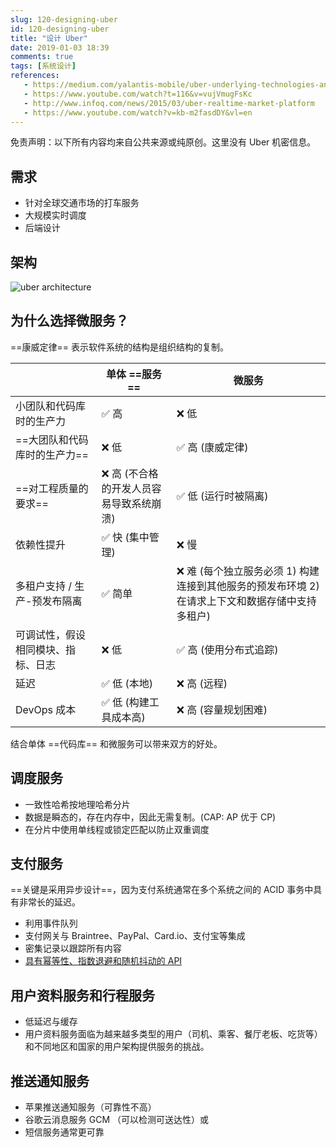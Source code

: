```yaml
---
slug: 120-designing-uber
id: 120-designing-uber
title: "设计 Uber"
date: 2019-01-03 18:39
comments: true
tags: [系统设计]
references:
   - https://medium.com/yalantis-mobile/uber-underlying-technologies-and-how-it-actually-works-526f55b37c6f
   - https://www.youtube.com/watch?t=116&v=vujVmugFsKc
   - http://www.infoq.com/news/2015/03/uber-realtime-market-platform
   - https://www.youtube.com/watch?v=kb-m2fasdDY&vl=en
---
```


免责声明：以下所有内容均来自公共来源或纯原创。这里没有 Uber 机密信息。

## 需求

* 针对全球交通市场的打车服务
* 大规模实时调度
* 后端设计

## 架构

![uber architecture](https://res.cloudinary.com/dohtidfqh/image/upload/v1546574738/web-guiguio/uber-architecture_2.jpg)

## 为什么选择微服务？
==康威定律== 表示软件系统的结构是组织结构的复制。

|  | 单体 ==服务== | 微服务 |
|--- |---  |--- |
|  小团队和代码库时的生产力 | ✅ 高  | ❌ 低 |
|  ==大团队和代码库时的生产力== | ❌ 低  |  ✅ 高 (康威定律) |
| ==对工程质量的要求== | ❌ 高 (不合格的开发人员容易导致系统崩溃) | ✅ 低 (运行时被隔离) |
| 依赖性提升 | ✅ 快 (集中管理) | ❌ 慢 |
| 多租户支持 / 生产-预发布隔离 | ✅ 简单 | ❌ 难 (每个独立服务必须 1) 构建连接到其他服务的预发布环境 2) 在请求上下文和数据存储中支持多租户) |
| 可调试性，假设相同模块、指标、日志 | ❌ 低 |  ✅ 高 (使用分布式追踪) |
| 延迟 |  ✅ 低 (本地) | ❌ 高 (远程) |
| DevOps 成本 | ✅ 低 (构建工具成本高) | ❌ 高 (容量规划困难) |

结合单体 ==代码库== 和微服务可以带来双方的好处。

## 调度服务

* 一致性哈希按地理哈希分片
* 数据是瞬态的，存在内存中，因此无需复制。(CAP: AP 优于 CP)
* 在分片中使用单线程或锁定匹配以防止双重调度

## 支付服务

==关键是采用异步设计==，因为支付系统通常在多个系统之间的 ACID 事务中具有非常长的延迟。

* 利用事件队列
* 支付网关与 Braintree、PayPal、Card.io、支付宝等集成
* 密集记录以跟踪所有内容
* [具有幂等性、指数退避和随机抖动的 API](https://puncsky.com/notes/43-how-to-design-robust-and-predictable-apis-with-idempotency)

## 用户资料服务和行程服务

* 低延迟与缓存
* 用户资料服务面临为越来越多类型的用户（司机、乘客、餐厅老板、吃货等）和不同地区和国家的用户架构提供服务的挑战。

## 推送通知服务

* 苹果推送通知服务（可靠性不高）
* 谷歌云消息服务 GCM （可以检测可送达性）或
* 短信服务通常更可靠